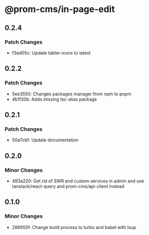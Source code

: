 # @prom-cms/in-page-edit

## 0.2.4

### Patch Changes

- f3ed05c: Update tabler-icons to latest

## 0.2.2

### Patch Changes

- 5ee3550: Changes packages manager from npm to pnpm
- 4b1f30b: Adds missing tsc-alias package

## 0.2.1

### Patch Changes

- 50a7cbf: Update documentation

## 0.2.0

### Minor Changes

- 493a220: Get rid of SWR and custom services in admin and use tanstack/react-query and prom-cms/api-client instead

## 0.1.0

### Minor Changes

- 286655f: Change build process to turbo and babel with tsup
